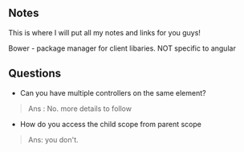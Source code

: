 Notes
-----------------
This is where I will put all my notes and links for you guys!

Bower - package manager for client libaries. NOT specific to angular


Questions
-----------------
* Can you have multiple controllers on the same element? 
> Ans : No. more details to follow
	
* How do you access the child scope from parent scope
> Ans: you don't.

